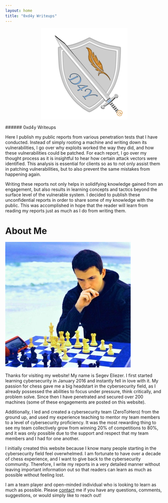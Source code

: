 ```yaml
---
layout: home
title: "0xd4y Writeups"
---
```


<p align="center">
<img src="images/0xd4y-logo-gray-small.png" alt="hi" class="inline"/>
</p>
###### 0xd4y Writeups

Here I publish my public reports from various penetration tests that I have conducted. Instead of simply rooting a machine and writing down its vulnerabilities, I go over why exploits worked the way they did, and how these vulnerabilities could be patched. For each report, I go over my thought process as it is insightful to hear how certain attack vectors were identified. This analysis is essential for clients so as to not only assist them in patching vulnerabilities, but to also prevent the same mistakes from happening again.

Writing these reports not only helps in solidifying knowledge gained from an engagement, but also results in learning concepts and tactics beyond the surface level of the vulnerable system. I decided to publish these unconfidential reports in order to share some of my knowledge with the public. This was accomplished in hope that the reader will learn from reading my reports just as much as I do from writing them.


# About Me

![Beach Chess](images/beach_chess_smaller.jpg#center)

Thanks for visiting my website! My name is Segev Eliezer. I first started learning cybersecurity in January 2016 and instantly fell in love with it. My passion for chess gave me a big headstart in the cybersecurity field, as I already possessed the abilities to focus under pressure, think critically, and problem solve. Since then I have penetrated and secured over 200 machines (some of these engagements are posted on this website).

Additionally, I led and created a cybersecurity team (ZeroToHero) from the ground up, and used my experience teaching to mentor my team members to a level of cybersecurity proficiency. It was the most rewarding thing to see my team collectively grow from winning 20% of competitions to 80%, and it was only possible due to the support and respect that my team members and I had for one another.

I initially created this website because I know many people starting in the cybersecurity field feel overwhelmed. I am fortunate to have over a decade of chess experience, and I want to give back to the cybersecurity community. Therefore, I write my reports in a very detailed manner without leaving important information out so that readers can learn as much as possible without feeling lost.

I am a team player and open-minded individual who is looking to learn as much as possible. Please <a href="https://0xd4y.github.io/Writeups/Contact/">contact</a> me if you have any questions, comments, suggestions, or would simply like to reach out!

